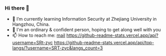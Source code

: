 ### Hi there 👋
 * 🌱 I’m currently learning Information Security at Zhejiang University in Hangzhou, China.
 * 👯 I'm an ordinary & confident person, hoping to get along well with you
 * 📫 How to reach me: [mail](zyc842662368@gmail.com)
https://github-readme-stats.vercel.app/api?username=SRt-zyc
https://github-readme-stats.vercel.app/api/top-langs/?username=SRT-zyc&langs_count=3
<!--
**SRT-zyc/SRT-zyc** is a ✨ _special_ ✨ repository because its `README.md` (this file) appears on your GitHub profile.

Here are some ideas to get you started:

- 🔭 I’m currently working on ...
- 🌱 I’m currently learning ...
- 👯 I’m looking to collaborate on ...
- 🤔 I’m looking for help with ...
- 💬 Ask me about ...
- 📫 How to reach me: ...
- 😄 Pronouns: ...
- ⚡ Fun fact: ...
-->

